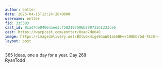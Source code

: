 ```yaml
---
author: entter
date: 2025-04-15T13:24:28+0000
username: entter
fid: 335383
cast_id: 0xad7de0406daee3cf582107596b290735b1233ce6
cast: https://warpcast.com/entter/0xad7de040
image: https://imagedelivery.net/BXluQx4ige9GuW0Ia56BHw/190bb7bd-7838-49d1-b7d9-f57c15bdf500/original
layout: post
---
```

365 Ideas, one a day for a year. Day 268  
RyanTodd  

<img src='https://imagedelivery.net/BXluQx4ige9GuW0Ia56BHw/190bb7bd-7838-49d1-b7d9-f57c15bdf500/original' alt='' referrerpolicy='no-referrer'/>